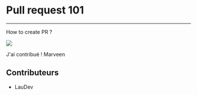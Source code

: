 # Pull request 101
___

How to create PR ?

![](https://media.giphy.com/media/3o7buirYcmV5nSwIRW/giphy.gif)


J'ai contribué ! Marveen

## Contributeurs
* LauDev

